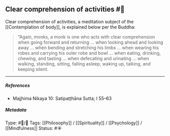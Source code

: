 ## Clear comprehension of activities  #🧠 

Clear comprehension of activities, a meditation subject of the [[Contemplation of body]], is explained below per the Buddha:

> “Again, monks, a monk is one who acts with clear comprehension when going forward and returning ... when looking ahead and looking away ...  when bending and stretching his limbs ... when wearing his robes and carrying his outer robe and bowl ... when eating, drinking, chewing, and tasting ... when defecating and urinating ... when walking, standing, sitting, falling asleep, waking up, talking, and keeping silent.

___

##### References

- Majjhima Nikaya 10: Satipaṭṭhāna Sutta; I 55–63

##### Metadata
Type: #🔵/🔵 
Tags: [[Philosophy]] / [[Spirituality]] / [[Psychology]] / [[Mindfulness]] 
Status: #☀️ 
